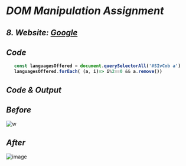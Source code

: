 # _DOM Manipulation Assignment_

## _8. Website: [Google](https://www.google.com/)_

## _Code_
<b>
  
```javascript
   const languagesOffered = document.querySelectorAll('#SIvCob a')
   languagesOffered.forEach( (a, i)=> i%2==0 && a.remove())
```
</b>

## _Code & Output_

## _Before_
![w](https://user-images.githubusercontent.com/91872149/193027029-0909f454-425a-4b33-b5bc-b833134470c5.png)

## _After_
![image](https://user-images.githubusercontent.com/91872149/193026983-eb909f67-974e-4ab1-b90c-0a9bf49c6fb4.png)
